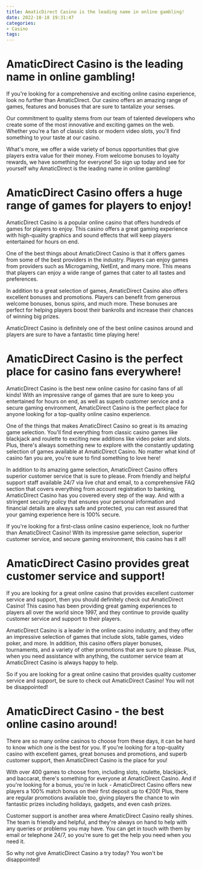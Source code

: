 ```yaml
---
title: AmaticDirect Casino is the leading name in online gambling!
date: 2022-10-18 19:31:47
categories:
- Casino
tags:
---
```



#  AmaticDirect Casino is the leading name in online gambling!

If you're looking for a comprehensive and exciting online casino experience, look no further than AmaticDirect. Our casino offers an amazing range of games, features and bonuses that are sure to tantalize your senses.

Our commitment to quality stems from our team of talented developers who create some of the most innovative and exciting games on the web. Whether you're a fan of classic slots or modern video slots, you'll find something to your taste at our casino.

What's more, we offer a wide variety of bonus opportunities that give players extra value for their money. From welcome bonuses to loyalty rewards, we have something for everyone! So sign up today and see for yourself why AmaticDirect is the leading name in online gambling!

#  AmaticDirect Casino offers a huge range of games for players to enjoy!

AmaticDirect Casino is a popular online casino that offers hundreds of games for players to enjoy. This casino offers a great gaming experience with high-quality graphics and sound effects that will keep players entertained for hours on end.

One of the best things about AmaticDirect Casino is that it offers games from some of the best providers in the industry. Players can enjoy games from providers such as Microgaming, NetEnt, and many more. This means that players can enjoy a wide range of games that cater to all tastes and preferences.

In addition to a great selection of games, AmaticDirect Casino also offers excellent bonuses and promotions. Players can benefit from generous welcome bonuses, bonus spins, and much more. These bonuses are perfect for helping players boost their bankrolls and increase their chances of winning big prizes.

AmaticDirect Casino is definitely one of the best online casinos around and players are sure to have a fantastic time playing here!

#  AmaticDirect Casino is the perfect place for casino fans everywhere!

AmaticDirect Casino is the best new online casino for casino fans of all kinds! With an impressive range of games that are sure to keep you entertained for hours on end, as well as superb customer service and a secure gaming environment, AmaticDirect Casino is the perfect place for anyone looking for a top-quality online casino experience.

One of the things that makes AmaticDirect Casino so great is its amazing game selection. You'll find everything from classic casino games like blackjack and roulette to exciting new additions like video poker and slots. Plus, there's always something new to explore with the constantly updating selection of games available at AmaticDirect Casino. No matter what kind of casino fan you are, you're sure to find something to love here!

In addition to its amazing game selection, AmaticDirect Casino offers superior customer service that is sure to please. From friendly and helpful support staff available 24/7 via live chat and email, to a comprehensive FAQ section that covers everything from account registration to banking, AmaticDirect Casino has you covered every step of the way. And with a stringent security policy that ensures your personal information and financial details are always safe and protected, you can rest assured that your gaming experience here is 100% secure.

If you're looking for a first-class online casino experience, look no further than AmaticDirect Casino! With its impressive game selection, superior customer service, and secure gaming environment, this casino has it all!

#  AmaticDirect Casino provides great customer service and support!

If you are looking for a great online casino that provides excellent customer service and support, then you should definitely check out AmaticDirect Casino! This casino has been providing great gaming experiences to players all over the world since 1997, and they continue to provide quality customer service and support to their players.

AmaticDirect Casino is a leader in the online casino industry, and they offer an impressive selection of games that include slots, table games, video poker, and more. In addition, this casino offers player bonuses, tournaments, and a variety of other promotions that are sure to please. Plus, when you need assistance with anything, the customer service team at AmaticDirect Casino is always happy to help.

So if you are looking for a great online casino that provides quality customer service and support, be sure to check out AmaticDirect Casino! You will not be disappointed!

#  AmaticDirect Casino - the best online casino around!

There are so many online casinos to choose from these days, it can be hard to know which one is the best for you. If you're looking for a top-quality casino with excellent games, great bonuses and promotions, and superb customer support, then AmaticDirect Casino is the place for you!

With over 400 games to choose from, including slots, roulette, blackjack, and baccarat, there's something for everyone at AmaticDirect Casino. And if you're looking for a bonus, you're in luck - AmaticDirect Casino offers new players a 100% match bonus on their first deposit up to €200! Plus, there are regular promotions available too, giving players the chance to win fantastic prizes including holidays, gadgets, and even cash prizes.

Customer support is another area where AmaticDirect Casino really shines. The team is friendly and helpful, and they're always on hand to help with any queries or problems you may have. You can get in touch with them by email or telephone 24/7, so you're sure to get the help you need when you need it.

So why not give AmaticDirect Casino a try today? You won't be disappointed!